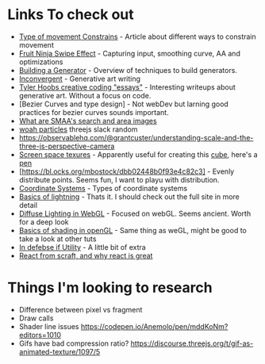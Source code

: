 
# Links To check out
- [Type of movement Constrains](https://zalo.github.io/blog/constraints/) - Article about different ways to constrain movement 
- [Fruit Ninja Swipe Effect](https://github.com/mattdesl/lwjgl-basics/wiki/LibGDX-Finger-Swipe#5-anti-aliasing-and-stroke-effects) - Capturing input, smoothing curve, AA and optimizations 
- [Building a Generator](http://www.galaxykate.com/blog/generator.html) - Overview of techniques to build generators. 
- [Inconvergent](https://inconvergent.net/#writing) - Generative art writing
- [Tyler Hoobs creative coding "essays"](https://tylerxhobbs.com/essays) - Interesting writeups about generative art. Without a focus on code.
- [Bezier Curves and type design] - Not webDev but larning good practices for bezier curves sounds important.
- [What are SMAA's search and area images](https://github.com/vanruesc/postprocessing/issues/74) 
- [woah particles](https://observablehq.com/@rreusser/2d-n-body-gravity-with-poissons-equation) threejs slack random
- https://observablehq.com/@grantcuster/understanding-scale-and-the-three-js-perspective-camera
- [Screen space texures](https://www.ronja-tutorials.com/2019/01/20/screenspace-texture.html) - Apparently useful for creating this [cube](https://twitter.com/st8rmi/status/1172264128972492802), here's a [pen](https://codepen.io/marco_fugaro/pen/gOOwLeG?editors=0010)
- [https://bl.ocks.org/mbostock/dbb02448b0f93e4c82c3] - Evenly distribute points. Seems fun, I want to playu with distribution.
- [Coordinate Systems](https://learnopengl.com/Getting-started/Coordinate-Systems) - Types of coordinate systems
- [Basics of lightning](https://learnopengl.com/Lighting/Basic-Lighting) - Thats it. I should check out the full site in more detail
- [Diffuse Lighting in WebGL](http://learnwebgl.brown37.net/09_lights/lights_diffuse.html) - Focused on webGL. Seems ancient. Worth for a deep look
- [Basics of shading in openGL](http://www.opengl-tutorial.org/beginners-tutorials/tutorial-8-basic-shading/) - Same thing as weGL, might be good to take a look at other tuts
- [In defebse if Utility](https://frontstuff.io/in-defense-of-utility-first-css) - A little bit of extra 
- [React from scraft, and why react is great](https://jlongster.com/Removing-User-Interface-Complexity,-or-Why-React-is-Awesome)

# Things I'm looking to research
- Difference between pixel vs fragment
- Draw calls
- Shader line issues https://codepen.io/Anemolo/pen/mddKoNm?editors=1010
- Gifs have bad compression ratio? https://discourse.threejs.org/t/gif-as-animated-texture/1097/5
